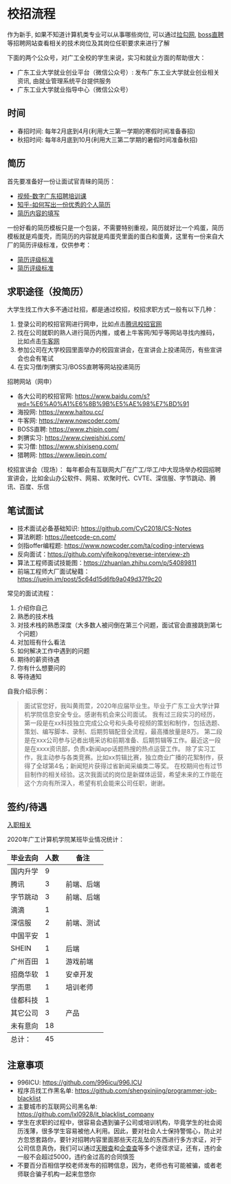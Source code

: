 # 校招流程
作为新手, 如果不知道计算机类专业可以从事哪些岗位, 可以通过[拉勾网](https://www.lagou.com/), [boss直聘](https://www.zhipin.com/)等招聘网站查看相关的技术岗位及其岗位任职要求来进行了解

下面的两个公众号，对广工全校的学生来说，实习和就业方面的帮助很大：
- 广东工业大学就业创业平台（微信公众号）: 发布广东工业大学就业创业相关资讯, 由就业管理系统平台提供服务
- 广东工业大学就业指导中心（微信公众号）

## 时间
- 春招时间: 每年2月底到4月(利用大三第一学期的寒假时间准备春招)
- 秋招时间: 每年8月底到10月(利用大三第二学期的暑假时间准备秋招)

## 简历
首先要准备好一份让面试官青睐的简历：
- [视频-数字广东招聘培训课](https://www.bilibili.com/video/av68341699)
- [知乎-如何写出一份优秀的个人简历](https://www.zhihu.com/question/307936450/answer/576624345)
- [简历内容的填写](./简历.md)

一份好看的简历模板只是一个包装，不需要特别重视，简历就好比一个鸡蛋，简历模板就是鸡蛋壳，而简历的内容就是鸡蛋壳里面的蛋白和蛋黄，这里有一份来自大厂的简历评级标准，仅供参考：
- [简历评级标准](https://www.zhihu.com/question/41423593)
- [简历评级标准](https://wenku.baidu.com/view/3ebbb484227916888586d705.html)

## 求职途径（投简历）
大学生找工作大多不通过社招，都是通过校招，校招求职方式一般有以下几种：
1. 登录公司的校招官网进行网申，比如点击[腾讯校招官网](https://join.qq.com/)
2. 找在公司就职的熟人进行简历内推，或者上牛客网/知乎等网站寻找内推码，比如点击[牛客网](https://www.nowcoder.com/search?query=%E5%86%85%E6%8E%A8%E7%A0%81&type=all)
3. 参加公司在大学校园里面举办的校园宣讲会，在宣讲会上投递简历，有些宣讲会也会有笔试
4. 在实习僧/刺猬实习/BOSS直聘等网站投递简历

招聘网站（网申）
- 各大公司的校招官网: https://www.baidu.com/s?wd=%E6%A0%A1%E6%8B%9B%E5%AE%98%E7%BD%91
- 海投网: https://www.haitou.cc/
- 牛客网: https://www.nowcoder.com/
- BOSS直聘: https://www.zhipin.com/
- 刺猬实习: https://www.ciweishixi.com/
- 实习僧: https://www.shixiseng.com/
- 猎聘网: https://www.liepin.com/

校招宣讲会（现场）：
每年都会有互联网大厂在广工/华工/中大现场举办校园招聘宣讲会，比如金山办公软件、网易、欢聚时代、CVTE、深信服、字节跳动、腾讯、百度、乐信

## 笔试面试
- 技术面试必备基础知识: https://github.com/CyC2018/CS-Notes
- 算法刷题: https://leetcode-cn.com/
- 剑指offer编程题: https://www.nowcoder.com/ta/coding-interviews
- 反向面试：https://github.com/yifeikong/reverse-interview-zh
- 算法工程师面试技能图：https://zhuanlan.zhihu.com/p/54089811
- 前端工程师大厂面试秘籍：https://juejin.im/post/5c64d15d6fb9a049d37f9c20

常见的面试流程：
1. 介绍你自己
2. 熟悉的技术栈
3. 对技术栈的熟悉深度（大多数人被问倒在第三个问题，面试官会直接跳到第七个问题）
4. 对加班有什么看法
5. 如何解决工作中遇到的问题
6. 期待的薪资待遇
7. 你有什么想要问的
8. 等待通知

自我介绍示例：
> 面试官您好，我叫黄雨萱，2020年应届毕业生。毕业于广东工业大学计算机学院信息安全专业。感谢有机会来公司面试。
我有过三段实习的经历，第一段是在xx科技独立完成公众号和头条号视频的策划和制作，包括选题、策划、编写脚本、录制、后期剪辑配音全流程，最高播放量是8万。
第二段是在xxx公司参与记者出境采访和前期准备、后期剪辑等工作。最近这一段是在xxxx资讯部，负责x新闻app话题热搜的热点运营工作。
除了实习工作，我主动参与各类竞赛。比如xx剪辑比赛，独立商业广播的花絮制作，获得了全球第4名；新闻短片获得过省新闻采编类二等奖。
在校期间也有过节目制作的相关经验。这次我面试的岗位是新媒体运营，希望未来的工作能在这个方向有所深入，希望有机会能来公司任职，谢谢。

## 签约/待遇
[入职相关](./入职相关.md)

2020年广工计算机学院某班毕业情况统计：
<table>
  <thead>
    <th>毕业去向</th>
    <th>人数</th>
    <th>备注</th>
  </thead>
  <tfoot>
    <tr>
      <td>总计：</td>
      <td>45</td>
      <td></td>
    </tr>
  </tfoot>
  <tbody>
    <tr>
      <td>国内升学</td>
      <td>9</td>
      <td></td>
    </tr>
    <tr>
      <td>腾讯</td>
      <td>3</td>
      <td>前端、后端</td>
    </tr>
    <tr>
      <td>字节跳动</td>
      <td>3</td>
      <td>前端、后端</td>
    </tr>
    <tr>
      <td>滴滴</td>
      <td>1</td>
      <td></td>
    </tr>
    <tr>
      <td>深信服</td>
      <td>2</td>
      <td>前端、测试</td>
    </tr>
    <tr>
      <td>中国平安</td>
      <td>1</td>
      <td></td>
    </tr>
    <tr>
      <td>SHEIN</td>
      <td>1</td>
      <td>后端</td>
    </tr>
    <tr>
      <td>广州百田</td>
      <td>1</td>
      <td>游戏前端</td>
    </tr>
    <tr>
      <td>招商华软</td>
      <td>1</td>
      <td>安卓开发</td>
    </tr>
    <tr>
      <td>学而思</td>
      <td>1</td>
      <td>培训老师</td>
    </tr>
    <tr>
      <td>佳都科技</td>
      <td>1</td>
      <td></td>
    </tr>
    <tr>
      <td>其它公司</td>
      <td>3</td>
      <td>产品</td>
    </tr>
    <tr>
      <td>未有意向</td>
      <td>18</td>
      <td></td>
    </tr>
  </tbody>
</table>

## 注意事项
- 996ICU: https://github.com/996icu/996.ICU
- 程序员找工作黑名单: https://github.com/shengxinjing/programmer-job-blacklist
- 主要城市的互联网公司黑名单: https://github.com/lxl0928/it_blacklist_company
- 学生在求职的过程中，很容易会遇到骗子公司或培训机构，毕竟学生的社会阅历浅薄，很多学生容易被他人利用。因此，要对社会人士保持警惕心，防止对方忽悠套路你，要针对招聘内容里面那些天花乱坠的东西进行多方求证，对于公司信息真伪，我们可以通过[天眼查](https://www.tianyancha.com/)和[企查查](https://www.qichacha.com/)等多个途径求证，还有，违约金一般不会超过5000，违约金过高的合同慎签
- 不要百分百相信学校老师发布的招聘信息，因为，老师也有可能被骗，或者老师联合骗子机构一起来忽悠你
